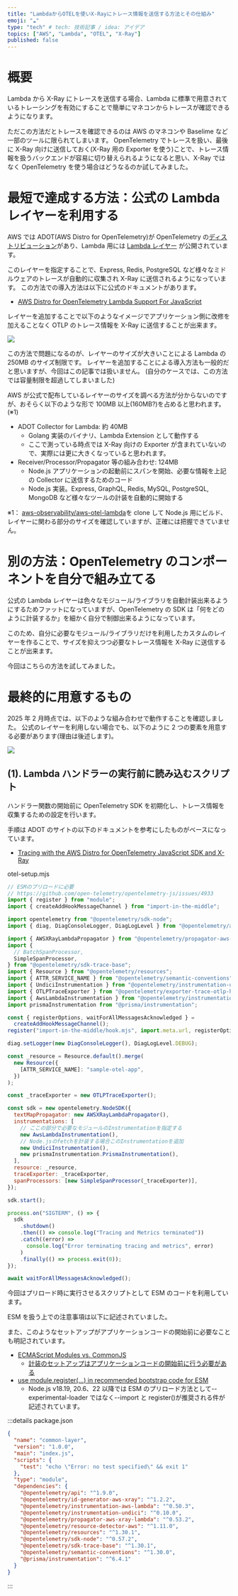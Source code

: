 ```yaml
---
title: "LambdaからOTELを使いX-Rayにトレース情報を送信する方法とその仕組み"
emoji: "☁️"
type: "tech" # tech: 技術記事 / idea: アイデア
topics: ["AWS", "Lambda", "OTEL", "X-Ray"]
published: false
---
```


# 概要

Lambda から X-Ray にトレースを送信する場合、Lambda に標準で用意されているトレーシングを有効にすることで簡単にマネコンからトレースが確認できるようになります。

ただこの方法だとトレースを確認できるのは AWS のマネコンや Baselime など一部のツールに限られてしまいます。
OpenTelemetry でトレースを扱い、最後に X-Ray 向けに送信しておく(X-Ray 用の Exporter を使う)ことで、トレース情報を扱うバックエンドが容易に切り替えられるようになると思い、X-Ray ではなく OpenTelemetry を使う場合はどうなるのか試してみました。

# 最短で達成する方法：公式の Lambda レイヤーを利用する

AWS では ADOT(AWS Distro for OpenTelemetry)が OpenTelemetry の[ディストリビューション](https://opentelemetry.io/docs/concepts/distributions/)があり、Lambda 用には [Lambda レイヤー](https://aws-otel.github.io/docs/getting-started/lambda/lambda-js#enable-auto-instrumentation-for-your-lambda-function) が公開されています。

このレイヤーを指定することで、Express, Redis, PostgreSQL など様々なミドルウェアのトレースが自動的に収集され X-Ray に送信されるようになっています。
この方法での導入方法は以下に公式のドキュメントがあります。

- [AWS Distro for OpenTelemetry Lambda Support For JavaScript](https://aws-otel.github.io/docs/getting-started/lambda/lambda-js#add-the-arn-of-the-lambda-layer)

レイヤーを追加することで以下のようなイメージでアプリケーション側に改修を加えることなく OTLP のトレース情報を X-Ray に送信することが出来ます。

![](/images/send-trace-data-from-lambda/adot-lambda-layer-diagram.png)

この方法で問題になるのが、レイヤーのサイズが大きいことによる Lambda の 250MB のサイズ制限です。
レイヤーを追加することによる導入方法も一般的だと思いますが、今回はこの記事では扱いません。
(自分のケースでは、この方法では容量制限を超過してしまいました)

AWS が公式で配布しているレイヤーのサイズを調べる方法が分からないのですが、おそらく以下のような形で 100MB 以上(160MB?)を占めると思われます。(※1)

- ADOT Collector for Lambda: 約 40MB
  - Golang 実装のバイナリ、Lambda Extension として動作する
  - ここで測っている時点では X-Ray 向けの Exporter が含まれていないので、実際には更に大きくなっていると思われます。
- Receiver/Processor/Propagator 等の組み合わせ: 124MB
  - Node.js アプリケーションの起動前にスパンを開始、必要な情報を上記の Collector に送信するためのコード
  - Node.js 実装。Express, GraphQL, Redis, MySQL, PostgreSQL, MongoDB など様々なツールの計装を自動的に開始する

※1： [aws-observability/aws-otel-lambda](https://github.com/aws-observability/aws-otel-lambda)を clone して Node.js 用にビルド、レイヤーに関わる部分のサイズを確認していますが、正確には把握できていません。

# 別の方法：OpenTelemetry のコンポーネントを自分で組み立てる

公式の Lambda レイヤーは色々なモジュール/ライブラリを自動計装出来るようにするためファットになっていますが、OpenTelemetry の SDK は「何をどのように計装するか」を細かく自分で制御出来るようになっています。

このため、自分に必要なモジュール/ライブラリだけを利用したカスタムのレイヤーを作ることで、サイズを抑えつつ必要なトレース情報を X-Ray に送信することが出来ます。

今回はこちらの方法を試してみました。

# 最終的に用意するもの

2025 年 2 月時点では、以下のような組み合わせで動作することを確認しました。
公式のレイヤーを利用しない場合でも、以下のように 2 つの要素を用意する必要があります(理由は後述します)。

![](/images/send-trace-data-from-lambda/custom-layer-image.png)

## (1). Lambda ハンドラーの実行前に読み込むスクリプト

ハンドラー関数の開始前に OpenTelemetry SDK を初期化し、トレース情報を収集するための設定を行います。

手順は ADOT のサイトの以下のドキュメントを参考にしたものがベースになっています。

- [Tracing with the AWS Distro for OpenTelemetry JavaScript SDK and X-Ray](https://aws-otel.github.io/docs/getting-started/js-sdk/trace-manual-instr#setting-up-the-global-tracer)

otel-setup.mjs

```js
// ESMのプリロードに必要
// https://github.com/open-telemetry/opentelemetry-js/issues/4933
import { register } from "module";
import { createAddHookMessageChannel } from "import-in-the-middle";

import opentelemetry from "@opentelemetry/sdk-node";
import { diag, DiagConsoleLogger, DiagLogLevel } from "@opentelemetry/api";

import { AWSXRayLambdaPropagator } from "@opentelemetry/propagator-aws-xray-lambda";
import {
  // BatchSpanProcessor,
  SimpleSpanProcessor,
} from "@opentelemetry/sdk-trace-base";
import { Resource } from "@opentelemetry/resources";
import { ATTR_SERVICE_NAME } from "@opentelemetry/semantic-conventions";
import { UndiciInstrumentation } from "@opentelemetry/instrumentation-undici";
import { OTLPTraceExporter } from "@opentelemetry/exporter-trace-otlp-http";
import { AwsLambdaInstrumentation } from "@opentelemetry/instrumentation-aws-lambda";
import prismaInstrumentation from "@prisma/instrumentation";

const { registerOptions, waitForAllMessagesAcknowledged } =
  createAddHookMessageChannel();
register("import-in-the-middle/hook.mjs", import.meta.url, registerOptions);

diag.setLogger(new DiagConsoleLogger(), DiagLogLevel.DEBUG);

const _resource = Resource.default().merge(
  new Resource({
    [ATTR_SERVICE_NAME]: "sample-otel-app",
  })
);

const _traceExporter = new OTLPTraceExporter();

const sdk = new opentelemetry.NodeSDK({
  textMapPropagator: new AWSXRayLambdaPropagator(),
  instrumentations: [
    // ここの部分で必要なモジュールのInstrumentationを指定する
    new AwsLambdaInstrumentation(),
    // Node.jsのfetchを計装する場合このInstrumentationを追加
    new UndiciInstrumentation(),
    new prismaInstrumentation.PrismaInstrumentation(),
  ],
  resource: _resource,
  traceExporter: _traceExporter,
  spanProcessors: [new SimpleSpanProcessor(_traceExporter)],
});

sdk.start();

process.on("SIGTERM", () => {
  sdk
    .shutdown()
    .then(() => console.log("Tracing and Metrics terminated"))
    .catch((error) =>
      console.log("Error terminating tracing and metrics", error)
    )
    .finally(() => process.exit(0));
});

await waitForAllMessagesAcknowledged();
```

今回はプリロード時に実行させるスクリプトとして ESM のコードを利用しています。

ESM を扱う上での注意事項は以下に記述されていました。

また、このようなセットアップがアプリケーションコードの開始前に必要なことも明記されています。

- [ECMAScript Modules vs. CommonJS](https://github.com/open-telemetry/opentelemetry-js/blob/966ac176af249d86de6cb10feac2306062846768/doc/esm-support.md)
  - [計装のセットアップはアプリケーションコードの開始前に行う必要がある](https://github.com/open-telemetry/opentelemetry-js/blob/966ac176af249d86de6cb10feac2306062846768/doc/esm-support.md#initializing-the-sdk)
- [use module.register(...) in recommended bootstrap code for ESM](https://github.com/open-telemetry/opentelemetry-js/issues/4933)
  - Node.js v18.19, 20.6、22 以降では ESM のプリロード方法として--experimental-loader ではなく--import と register()が推奨される件が記述されています。

:::details package.json

```json
{
  "name": "common-layer",
  "version": "1.0.0",
  "main": "index.js",
  "scripts": {
    "test": "echo \"Error: no test specified\" && exit 1"
  },
  "type": "module",
  "dependencies": {
    "@opentelemetry/api": "^1.9.0",
    "@opentelemetry/id-generator-aws-xray": "^1.2.2",
    "@opentelemetry/instrumentation-aws-lambda": "^0.50.3",
    "@opentelemetry/instrumentation-undici": "^0.10.0",
    "@opentelemetry/propagator-aws-xray-lambda": "^0.53.2",
    "@opentelemetry/resource-detector-aws": "^1.11.0",
    "@opentelemetry/resources": "^1.30.1",
    "@opentelemetry/sdk-node": "^0.57.2",
    "@opentelemetry/sdk-trace-base": "^1.30.1",
    "@opentelemetry/semantic-conventions": "^1.30.0",
    "@prisma/instrumentation": "^6.4.1"
  }
}
```

:::

